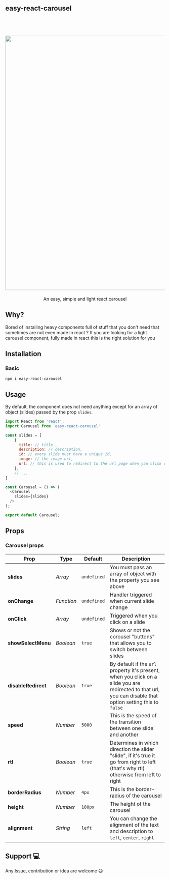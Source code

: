 ## easy-react-carousel

<br/>

<h1 align="center">
    <img src="https://media.giphy.com/media/JOPdLZ3tvQY5H1ZqcP/giphy.gif" alt="" width="800"/>
</h1>

<p align="center">
 An easy, simple and light react carousel 
</p>

## Why?
Bored of installing heavy components full of stuff that you don't need that sometimes are not even made in react ?
If you are looking for a light carousel component, fully made in react this is the right solution for you

## Installation
### Basic

```
npm i easy-react-carousel
```

## Usage
By default, the component does not need anything except for an array of object (slides) passed by the prop ```slides```.

```javascript
import React from 'react';
import Carousel from 'easy-react-carousel'

const slides = [
    {
      title: // title ,
      description: // description,
      id: // every slide must have a unique id,
      image: // the image url,
      url: // this is used to redirect to the url page when you click on the slide
    },
    // ...
]

const Carousel = () => (
  <Carousel
    slides={slides}
  />
);

export default Carousel;
```


## Props

### Carousel props

| Prop | Type | Default | Description |
| --- | --- | --- | --- |
| **slides** | *Array* | `undefined` | You must pass an array of object with the property you see above |
| **onChange** | *Function* | `undefined` | Handler triggered when current slide change  |
| **onClick** | *Array* | `undefined` | Triggered when you click on a slide |
| **showSelectMenu** | *Boolean* | `true` | Shows or not the corousel "buttons" that allows you to switch between slides |
| **disableRedirect** | *Boolean* | `true` | By default if the ```url``` property it's present, when you click on a slide you are redirected to that url, you can disable that option setting this to ```false``` |
| **speed** | *Number* | `5000` | This is the speed of the transition between one slide and another |
| **rtl** | *Boolean* | `true` | Determines in which direction the slider "slide", if it's true it go from right to left (that's why rtl) otherwise from left to right |
| **borderRadius** | *Number* | `4px` | This is the border-radius of the carousel |
| **height** | *Number* | `180px` | The height of the carousel |
| **alignment** | *String* | `left` | You can change the alignment of the text and description to `left`, `center`, `right` |

## Support 💻

Any Issue, contribution or idea are welcome 😃
